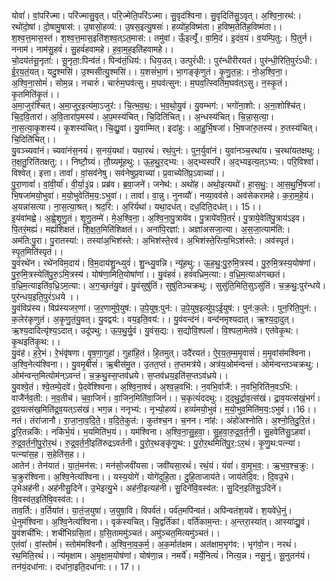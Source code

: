 

  
योवां॑। वां॒परि॑ज्मा। परि॑ज्मासु॒वृत्। परि॒ज्मेति॒परि॑ऽज्मा। सु॒वृद॑श्विना। सु॒वृदिति॑सु॒ऽवृत्। अ॒श्वि॒ना॒रथ॑:। रथो॑दो॒षां। दो॒षामु॒षास॑:। उ॒षासो॒हव्य॑:। उ॒षस॒इत्यु॒षसः॑। हव्यो॑ह॒विष्म॑ता। ह॒विष्म॒तेति॑ह॒विष्म॑ता।। श॒श्व॒त्त॒मास॒स्तं। श॒श्व॒त्त॒मास॒इति॑श॒श्व॒त्ऽत॒मास॑:। तमु॑वां। ऊँ॒इत्यूँ॑। वा॒मि॒दं। इ॒दंव॒यं। व॒यम्पि॒तु:। पि॒तुर्न। ननाम॑। नाम॑सु॒हवं॑। सु॒हवं॑हवामहे। ह॒वा॒म॒ह॒इति॑हवामहे।।  
चो॒दय॑तंसू॒नृता॑:। सू॒नृता॒:पिन्व॑तं। पिन्व॑तं॒धिय॑:। धिय॒उत्। उत्पुरं॑धी:। पुर॑न्धीरीरयतं। पुर॑न्धी॒रिति॒पुरं॑ऽधी:। ई॒र॒य॒तं॒यत्। यदु॒श्मसि॑। उ॒श्मसीत्यु॒श्मसि॑।। य॒शसं॑भा॒गं। भा॒गङ्कृ॑णुतं। कृ॒णु॒त॒न्न॒:। नो॒अ॒श्वि॒ना॒। अ॒श्वि॒ना॒सोमं॑। सोम॒न्न। नचारुं॑। चारुं॑म॒घव॑त्सु। म॒घव॑त्सुन:। म॒घव॒त्स्विति॑म॒घव॑त्ऽसु। न॒स्कृ॒तं। कृ॒तमिति॑कृ॒तं।।  
अ॒मा॒जुर॑श्चित्। अ॒मा॒जुर॒इत्य॑मा॒ऽजुर॑:। चि॒त्भ॒व॒थ॒:। भ॒व॒थो॒यु॒वं। यु॒वम्भग॑:। भगो॑ना॒शो:। अ॒ना॒शोश्चि॑त्। चि॒द॒वि॒तारा॑। अ॒वि॒तारा॑प॒मस्य॑। अ॒प॒मस्य॑चित्। चि॒दिति॑चित्।। अ॒न्धस्य॑चित्। चि॒न्ना॒स॒त्या॒। ना॒स॒त्या॒कृ॒शस्य॑। कृ॒शस्य॑चित्। चि॒द्यु॒वां। यु॒वाम्मित्। इदा॑हु:। आ॒हु॒र्भि॒षजा॑। भि॒षजा॑रु॒तस्य॑। रु॒तस्य॑चित्। चि॒दिति॑चित्।।  
यु॒वञ्च्यवा॑नं। च्यवा॑नंस॒नयं॑। स॒नयं॒यथा॑। यथा॒रथं॑। रथं॒पुन॑:। पुन॒र्युवा॑नं। युवा॑नञ्च॒रथा॑य। च॒रथा॑यतक्षथु:। त॒क्ष॒तु॒रिति॑तक्षतु:।। निष्टौ॒ग्र्यं। तौ॒ग्र्यमू॑हथु:। ऊ॒ह॒थु॒र॒द्भ्य:। अ॒द्भ्यस्परि॑। अ॒द्भ्यइत्य॒त्ऽभ्य:। परि॒विश्वा॑। विश्वेत्। इत्ता। तावां॑। वां॒सव॑नेषु। सव॑नेषुप्र॒वाच्या॑। प्र॒वाच्येति॑प्र॒ऽवाच्या॑।।  
पु॒रा॒णावां॑। वां॒वी॒र्या॑। वी॒र्या॒३॒॑प्र। प्रब्र॑व। ब्र॒वा॒जने॑। जनेथ॑:। अथो॑ह। अथो॒इत्यथो॑। हा॒स॒थु॒:। आ॒स॒थु॒र्भि॒षजा॑। भि॒षजा॑मयो॒भुवा॑। म॒यो॒भुवेति॑म॒य॒:ऽभुवा॑।। तावां॑। वा॒न्नु। नुनव्यौ॑। नव्या॒वव॑से। अव॑सेकरामहे। क॒रा॒म॒हे॒यं। अ॒यन्ना॑सत्या। ना॒स॒त्या॒श्रत्। श्रद॒रि:। अ॒रिर्यथा॑। यथा॒दध॑त्। दध॒दिति॒दध॑त्।। 15।।  
इ॒यंवा॑मह्वे। अ॒ह्वे॒शृ॒णु॒तं। शृ॒णु॒तम्मे॑। मे॒अ॒श्वि॒ना॒। अ॒श्वि॒ना॒पु॒त्राये॑व। पु॒त्राये॑वपि॒तरं॑। पु॒त्राये॒वेति॑पु॒त्राय॑ऽइव। पि॒तरं॒मह्यं॑। मह्यं॑शिक्षतं। शि॒क्ष॒त॒मिति॑शिक्षतं।। अना॑पि॒रज्ञा॑:। अज्ञा॑असजा॒त्या। अ॒स॒जा॒त्याम॑ति:। अम॑ति:पु॒रा। पु॒रातस्या॑:। तस्या॑अ॒भिश॑स्ते:। अ॒भिश॑स्ते॒रव॑। अ॒भिश॑स्ते॒रित्य॒भिऽश॑स्ते:। अव॑स्पृतं। स्पृ॒त॒मिति॑स्पृतं।।  
यु॒वंरथे॑न। रथे॑नविम॒दाय॑। वि॒म॒दाय॑शु॒न्ध्युवं॑। शु॒न्ध्यु॒वन्नि। न्यू॑हथु:। ऊ॒ह॒थु॒:पु॒रु॒मि॒त्रस्य॑। पु॒रु॒मि॒त्रस्य॒योष॑णां। पु॒रु॒मि॒त्रस्येति॑पु॒रु॒ऽमि॒त्रस्य॑। योष॑णा॒मिति॒योषा॑णां।। यु॒वंहवं॑। हवं॑वध्रिम॒त्या:। व॒ध्रि॒म॒त्याअ॑गच्छतं। व॒ध्रि॒म॒त्याइति॑व॒ध्रि॒ऽम॒त्या:। अ॒ग॒च्छ॒तंयु॒वं। यु॒वंसुषु॑तिं। सुषु॑तिञ्चक्रथु:। सुसु॑ति॒मिति॒सुऽसु॑तिं। च॒क्र॒थु॒:पुर॑न्धये। पुर॑न्धय॒इति॒पुरं॑ऽधये ।।  
यु॒वंविप्र॑स्य। विप्र॑स्यजर॒णां। ज॒र॒णामु॑पे॒युष॑:। उ॒पे॒युष॒:पुन॑:। उ॒पे॒युष॒इत्यु॑प॒ऽई॒युष॑:। पुन॑:क॒ले:। पुन॒रिति॒पुन॑:। क॒लेर॑कृणुतं। अ॒कृ॒णु॒तं॒यु॒वत्। यु॒वद्वय॑:। वय॒इति॒वय॑:।। यु॒वंवन्द॑नं। वन्द॑नमृश्यदात्। ऋ॒श्य॒दा॒दुत्। ऋ॒श्य॒दादित्यृ॑श्य॒ऽदात्। उदू॑पथु:। ऊ॒प॒थु॒र्यु॒वं। यु॒वंस॒द्य:। स॒द्योवि॒श्पलां॑। वि॒श्पला॒मेत॑वे। एत॑वेकृ॒थ:। कृ॒थइति॑कृ॒थ:।।  
यु॒वंह॑। ह॒रे॒भं। रे॒भंवृ॑षणा। वृ॒ष॒णा॒गुहा॑। गुहा॑हि॒तं। हि॒तमुत्। उदै॑रयतं। ऐ॒र॒य॒त॒म्म॒मृ॒वासं॑। म॒मृ॒वांस॑मश्विना। अ॒श्वि॒नेत्य॑श्विना।। यु॒वमृ॒बीसं॑। ऋ॒बीस॑मु॒त। उ॒तत॒प्तं। त॒प्तमत्र॑ये। अत्र॑य॒ओम॑न्वन्तं। ओम॑न्वन्तञ्चक्रथु:। ओम॑न्वन्त॒मित्योम॑न्ऽवन्तं। च॒क्र॒थु॒स्स॒प्तव॑ध्रये। स॒प्तव॑ध्रय॒इति॑स॒प्तऽव॑ध्रये।।  
यु॒वश्वे॒तं। श्वे॒तम्पे॒दवे॑। पे॒दवे॑श्श्विना। अ॒श्वि॒ना॒श्वं॑। अ॒श्व॒न्न॒वभि॑:। न॒वभि॒र्वाजै॑:। न॒वभि॒रिति॑न॒वऽभि॑:। वाजै॑र्नव॒ती:। न॒व॒तीच॑। च॒वा॒जिनं॑। वा॒जिन॒मिति॑वा॒जिनं॑।। च॒कृत्यं॑ददथु:। द॒द॒थु॒र्द्रा॒व॒त्स॑खं। द्रा॒व॒यत्स॑खं॒भगं॑। द्र॒व॒यत्स॑ख॒मिति॑द्र॒व॒यत्ऽस॑खं। भग॒न्न। ननृभ्य॑:। नृभ्यो॒हव्यं॑। हव्यं॑मयो॒भुवं॑। म॒यो॒भुव॒मिति॑म॒य॒:ऽभुवं॑।।16।।  
नतं। तंरा॑जानौ। रा॒जा॒ना॒व॒दि॒ते॒। व॒दि॒ते॒कुत॑:। कुत॑श्च॒न। च॒नन। नांह॑:। अंहो॑अश्नोति। अ॒श्नो॒ति॒दु॒रि॒तं। दु॒रि॒तन्नकि॑:। नकि॑र्भ॒यं। भ॒यमिति॑भ॒यं।। यम॑श्विना। अ॒श्वि॒ना॒सु॒ह॒वा॒। सु॒ह॒वा॒रु॒द्र॒व॒र्त॒नी॒। सु॒हवेति॑सु॒ऽहवा॑। रु॒द्र॒व॒र्त॒नी॒पु॒रो॒र॒थं। रु॒द्र॒व॒र्त॒नी॒इति॑रुद्रऽवर्तनी। पु॒रो॒र॒थङ्कृ॑णु॒थ:। पु॒रो॒र॒थमिति॑पु॒र॒:ऽर॒थं। कृ॒णु॒थ:पत्न्या॑। पत्न्या॑स॒ह। स॒हेति॑स॒ह।।  
आतेन॑। तेन॑यातं। या॒तं॒मन॑स:। मन॑सो॒जवी॑यसा। जवी॑यसा॒रथं॑। रथं॒यं। यंवां॑। वा॒मृ॒भ॒व॒:। ऋ॒भ॒व॒श्च॒क्रु:। च॒क्रुर॑श्विना। अ॒श्वि॒नेत्य॑श्विना।। यस्य॒योगे॑। योगे॑दुहि॒ता। दु॒हि॒ताजाय॑ते। जाय॑तेदि॒व:। दि॒वउ॒भे। उ॒भेअह॑नी। अह॑नीसु॒दिने॑। उ॒भेइत्यु॒भे। अह॑नी॒इत्यह॑नी। सु॒दिने॑वि॒वस्व॑त:। सु॒दिन॒इति॑सु॒ऽदिने॑। वि॒वस्व॑त॒इति॑वि॒वस्व॑त:।।  
ताव॒र्ति:। व॒र्तिया॑तं। या॒तं॒ज॒युषा॑। ज॒युषा॒वि। विपर्व॑तं। पर्व॑त॒मपि॑न्वतं। अपि॑न्वतंश॒यवे॑। श॒यवे॑धे॒नुं। धे॒नुम॑श्विना। अ॒श्वि॒नेत्य॑श्विना।। वृक॑स्यचित्। चि॒द्वर्ति॑कां। वर्ति॑काम॒न्त:। अ॒न्तरा॒स्या॑त्। आस्या॑द्यु॒वं। यु॒वंशची॑भि:। शची॑भिग्रसि॒तां। ग्र॒सि॒ताममु॑ञ्चतं। अमु॑ञ्चत॒मित्यमु॑ञ्चतं।।  
ए॒तंवां॑। वां॒स्तोमं॑। स्तोम॑मश्विनौ। अ॒श्वि॒ना॒व॒क॒र्म॒। अ॒क॒र्मात॑क्षम। अत॑क्षाम॒भृग॑व:। भृग॑वो॒न। नरथं॑। रथ॒मिति॒रथं॑।। न्य॑मृक्षाम। अ॒मृ॒क्षा॒म॒योष॑णां। योष॑णा॒न्न। नमर्ये॑। मर्ये॒नित्यं॑। नित्य॒न्न। नसू॒नुं। सू॒नुतन॑यं। तन॑यं॒दधा॑ना:। दधा॑ना॒इति॒दधा॑ना:।। 17।।  
